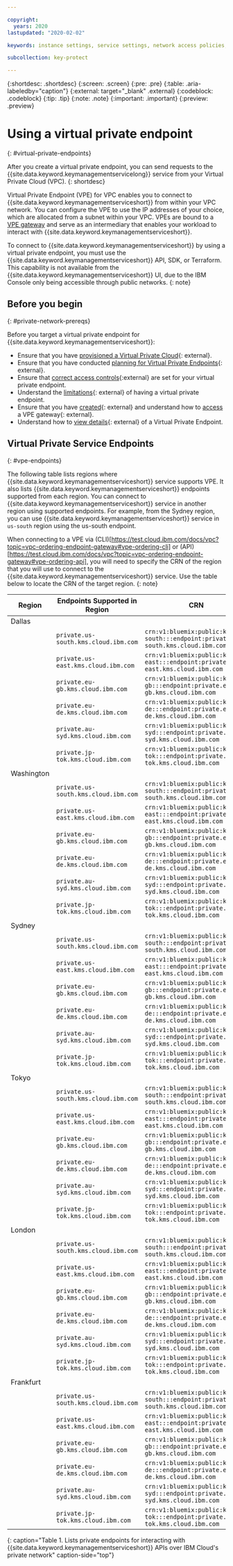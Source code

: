 ```yaml
---

copyright:
  years: 2020
lastupdated: "2020-02-02"

keywords: instance settings, service settings, network access policies, virtual private endpoints, private gateway, VPE

subcollection: key-protect

---
```


{:shortdesc: .shortdesc}
{:screen: .screen}
{:pre: .pre}
{:table: .aria-labeledby="caption"}
{:external: target="_blank" .external}
{:codeblock: .codeblock}
{:tip: .tip}
{:note: .note}
{:important: .important}
{:preview: .preview}

# Using a virtual private endpoint
{: #virtual-private-endpoints}

After you create a virtual private endpoint, you can send 
requests to the {{site.data.keyword.keymanagementservicelong}} service 
from your Virtual Private Cloud (VPC).
{: shortdesc}

Virtual Private Endpoint (VPE) for VPC enables you to connect to 
{{site.data.keyword.keymanagementserviceshort}} from within your 
VPC network. You can configure the VPE to use the IP addresses of 
your choice, which are allocated from a subnet within your VPC. 
VPEs are bound to a [VPE gateway](/docs/vpc?topic=vpc-about-vpe) 
and serve as an intermediary 
that enables your workload to interact with 
{{site.data.keyword.keymanagementserviceshort}}.

To connect to {{site.data.keyword.keymanagementserviceshort}} by using a 
virtual private endpoint, you must use the 
{{site.data.keyword.keymanagementserviceshort}} API, SDK, or Terraform.
This capability is not available from the
{{site.data.keyword.keymanagementserviceshort}} UI, due to the IBM Console
only being accessible through public networks.
{: note}

## Before you begin
{: #private-network-prereqs}

Before you target a virtual private endpoint for
{{site.data.keyword.keymanagementserviceshort}}:

- Ensure that you have [provisioned a Virtual Private Cloud](/docs/vpc?topic=vpc-getting-started){: external}.
- Ensure that you have conducted [planning for Virtual Private Endpoints](/docs/vpc?topic=vpc-planning-considerations){: external}.
- Ensure that [correct access controls](/docs/vpc?topic=vpc-vpe-configuring-acls){:external} 
  are set for your virtual private endpoint.
- Understand the [limitations](/docs/vpc?topic=vpc-limitations-vpe){: external} of having a virtual private endpoint.
- Ensure that you have [created](/docs/vpc?topic=vpc-ordering-endpoint-gateway){: external} and understand how to 
  [access](/docs/vpc?topic=vpc-accessing-vpe-after-setup) a VPE gateway{: external}.
- Understand how to [view details](/docs/vpc?topic=vpc-vpe-viewing-details-of-an-endpoint-gateway){: external} of 
  a Virtual Private Endpoint.


## Virtual Private Service Endpoints
{: #vpe-endpoints}

The following table lists regions where {{site.data.keyword.keymanagementserviceshort}} service supports VPE. 
It also lists {{site.data.keyword.keymanagementserviceshort}} endpoints supported from each region. You can 
connect to {{site.data.keyword.keymanagementserviceshort}} service in another region using supported endpoints. 
For example, from the Sydney region, you can use {{site.data.keyword.keymanagementserviceshort}} service in 
`us-south` region using the us-south endpoint.

When connecting to a VPE via (CLI)[https://test.cloud.ibm.com/docs/vpc?topic=vpc-ordering-endpoint-gateway#vpe-ordering-cli] 
or (API)[https://test.cloud.ibm.com/docs/vpc?topic=vpc-ordering-endpoint-gateway#vpe-ordering-api], you will 
need to specify the CRN of the region that you will use to connect to the 
{{site.data.keyword.keymanagementserviceshort}} service. Use the table below to locate the CRN 
of the target region.
{: note}

| Region  | Endpoints Supported in Region | CRN |                                                                                                                                                                                                            
|---------|-------------------------------------------------------------------------------------------------------------------------------------------------------------------------------------------------------------------------------------------|------------------|
| Dallas  | | |
| |`private.us-south.kms.cloud.ibm.com` | `crn:v1:bluemix:public:kms:us-south:::endpoint:private.us-south.kms.cloud.ibm.com` | 
| |`private.us-east.kms.cloud.ibm.com`|`crn:v1:bluemix:public:kms:us-east:::endpoint:private.us-east.kms.cloud.ibm.com`| 
| |`private.eu-gb.kms.cloud.ibm.com` |`crn:v1:bluemix:public:kms:eu-gb:::endpoint:private.eu-gb.kms.cloud.ibm.com`|
| |`private.eu-de.kms.cloud.ibm.com` |`crn:v1:bluemix:public:kms:eu-de:::endpoint:private.eu-de.kms.cloud.ibm.com`|
| |`private.au-syd.kms.cloud.ibm.com`|`crn:v1:bluemix:public:kms:au-syd:::endpoint:private.au-syd.kms.cloud.ibm.com`|
| |`private.jp-tok.kms.cloud.ibm.com`| `crn:v1:bluemix:public:kms:jp-tok:::endpoint:private.jp-tok.kms.cloud.ibm.com`|
| Washington  | | | |
| |`private.us-south.kms.cloud.ibm.com` | `crn:v1:bluemix:public:kms:us-south:::endpoint:private.us-south.kms.cloud.ibm.com` | 
| |`private.us-east.kms.cloud.ibm.com`|`crn:v1:bluemix:public:kms:us-east:::endpoint:private.us-east.kms.cloud.ibm.com`| 
| |`private.eu-gb.kms.cloud.ibm.com` |`crn:v1:bluemix:public:kms:eu-gb:::endpoint:private.eu-gb.kms.cloud.ibm.com`|
| |`private.eu-de.kms.cloud.ibm.com` |`crn:v1:bluemix:public:kms:eu-de:::endpoint:private.eu-de.kms.cloud.ibm.com`|
| |`private.au-syd.kms.cloud.ibm.com`|`crn:v1:bluemix:public:kms:au-syd:::endpoint:private.au-syd.kms.cloud.ibm.com`|
| |`private.jp-tok.kms.cloud.ibm.com`| `crn:v1:bluemix:public:kms:jp-tok:::endpoint:private.jp-tok.kms.cloud.ibm.com`|
| Sydney    | | | |
| | `private.us-south.kms.cloud.ibm.com` | `crn:v1:bluemix:public:kms:us-south:::endpoint:private.us-south.kms.cloud.ibm.com` | 
| |`private.us-east.kms.cloud.ibm.com`|`crn:v1:bluemix:public:kms:us-east:::endpoint:private.us-east.kms.cloud.ibm.com`| 
| |`private.eu-gb.kms.cloud.ibm.com` |`crn:v1:bluemix:public:kms:eu-gb:::endpoint:private.eu-gb.kms.cloud.ibm.com`|
| |`private.eu-de.kms.cloud.ibm.com` |`crn:v1:bluemix:public:kms:eu-de:::endpoint:private.eu-de.kms.cloud.ibm.com`|
| |`private.au-syd.kms.cloud.ibm.com`|`crn:v1:bluemix:public:kms:au-syd:::endpoint:private.au-syd.kms.cloud.ibm.com`|
| |`private.jp-tok.kms.cloud.ibm.com`| `crn:v1:bluemix:public:kms:jp-tok:::endpoint:private.jp-tok.kms.cloud.ibm.com`|
| Tokyo    | | | |
| | `private.us-south.kms.cloud.ibm.com` | `crn:v1:bluemix:public:kms:us-south:::endpoint:private.us-south.kms.cloud.ibm.com` | 
| |`private.us-east.kms.cloud.ibm.com`|`crn:v1:bluemix:public:kms:us-east:::endpoint:private.us-east.kms.cloud.ibm.com`| 
| |`private.eu-gb.kms.cloud.ibm.com` |`crn:v1:bluemix:public:kms:eu-gb:::endpoint:private.eu-gb.kms.cloud.ibm.com`|
| |`private.eu-de.kms.cloud.ibm.com` |`crn:v1:bluemix:public:kms:eu-de:::endpoint:private.eu-de.kms.cloud.ibm.com`|
| |`private.au-syd.kms.cloud.ibm.com`|`crn:v1:bluemix:public:kms:au-syd:::endpoint:private.au-syd.kms.cloud.ibm.com`|
| |`private.jp-tok.kms.cloud.ibm.com`| `crn:v1:bluemix:public:kms:jp-tok:::endpoint:private.jp-tok.kms.cloud.ibm.com`|
| London    | | | |
| | `private.us-south.kms.cloud.ibm.com` | `crn:v1:bluemix:public:kms:us-south:::endpoint:private.us-south.kms.cloud.ibm.com` | 
| |`private.us-east.kms.cloud.ibm.com`|`crn:v1:bluemix:public:kms:us-east:::endpoint:private.us-east.kms.cloud.ibm.com`| 
| |`private.eu-gb.kms.cloud.ibm.com` |`crn:v1:bluemix:public:kms:eu-gb:::endpoint:private.eu-gb.kms.cloud.ibm.com`|
| |`private.eu-de.kms.cloud.ibm.com` |`crn:v1:bluemix:public:kms:eu-de:::endpoint:private.eu-de.kms.cloud.ibm.com`|
| |`private.au-syd.kms.cloud.ibm.com`|`crn:v1:bluemix:public:kms:au-syd:::endpoint:private.au-syd.kms.cloud.ibm.com`|
| |`private.jp-tok.kms.cloud.ibm.com`| `crn:v1:bluemix:public:kms:jp-tok:::endpoint:private.jp-tok.kms.cloud.ibm.com`|
| Frankfurt    | | | |
| | `private.us-south.kms.cloud.ibm.com` | `crn:v1:bluemix:public:kms:us-south:::endpoint:private.us-south.kms.cloud.ibm.com` | 
| |`private.us-east.kms.cloud.ibm.com`|`crn:v1:bluemix:public:kms:us-east:::endpoint:private.us-east.kms.cloud.ibm.com`| 
| |`private.eu-gb.kms.cloud.ibm.com` |`crn:v1:bluemix:public:kms:eu-gb:::endpoint:private.eu-gb.kms.cloud.ibm.com`|
| |`private.eu-de.kms.cloud.ibm.com` |`crn:v1:bluemix:public:kms:eu-de:::endpoint:private.eu-de.kms.cloud.ibm.com`|
| |`private.au-syd.kms.cloud.ibm.com`|`crn:v1:bluemix:public:kms:au-syd:::endpoint:private.au-syd.kms.cloud.ibm.com`|
| |`private.jp-tok.kms.cloud.ibm.com`| `crn:v1:bluemix:public:kms:jp-tok:::endpoint:private.jp-tok.kms.cloud.ibm.com`|
{: caption="Table 1. Lists private endpoints for interacting with {{site.data.keyword.keymanagementserviceshort}} APIs over IBM Cloud's private network" caption-side="top"}

